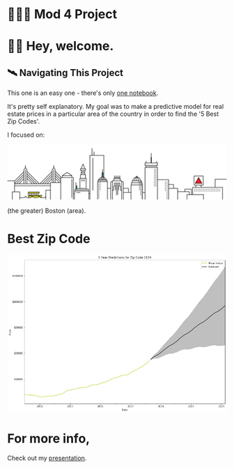 
# 👨🏼‍💻 Mod 4 Project
# 👋🏼 Hey, welcome. 


## 🛰️ Navigating This Project 

This one is an easy one - there's only [one notebook](Project%204.ipynb). 

It's pretty self explanatory. My goal was to make a predictive model for real estate prices in a particular area of the country in order to find the '5 Best Zip Codes'.

I focused on: 

<img src='images/boston_skyline.jpg'>

(the greater) Boston (area).


# Best Zip Code

<img src='images/top_zip_code.png'>

# For more info,

Check out my [presentation](Mod%204%20Presentation.pdf).


